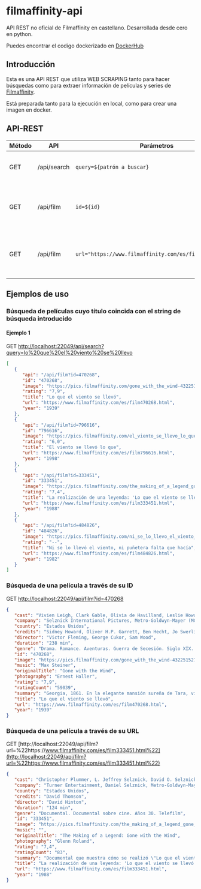 # filmaffinity-api

API REST no oficial de Filmaffinity en castellano. Desarrollada desde cero en python.

Puedes encontrar el codigo dockerizado en [DockerHub](https://hub.docker.com/r/dgongut/filmaffinity-api)

## Introducción

Esta es una API REST que utiliza WEB SCRAPING tanto para hacer búsquedas como para extraer información de películas y
series de [Filmaffinity](https://www.filmaffinity.com/es/main.html).

Está preparada tanto para la ejecución en local, como para crear una imagen en docker.

## API-REST

| Método | API         | Parámetros                                                                   | Descripción                                               |
| ------ | ----------- | ---------------------------------------------------------------------------- | --------------------------------------------------------- |
| GET    | /api/search | `query=${patrón a buscar}` | Busca películas y series por título |
| GET    | /api/film   | `id=${id}`                                             | Obtiene datos de una película o serie mediante un ID      |
| GET   | /api/film   | `url="https://www.filmaffinity.com/es/film819745.html"` | Obtiene datos de una película o serie mediante una URL    |

## Ejemplos de uso

### Búsqueda de películas cuyo título coincida con el string de búsqueda introducido

#### Ejemplo 1

GET
[http://localhost:22049/api/search?query=lo%20que%20el%20viento%20se%20llevo](http://localhost:22049/api/search?query=lo%20que%20el%20viento%20se%20llevo)

```json
[
   {
      "api": "/api/film?id=470268",
      "id": "470268",
      "image": "https://pics.filmaffinity.com/gone_with_the_wind-432251527-large.jpg",
      "rating": "7,9",
      "title": "Lo que el viento se llevó",
      "url": "https://www.filmaffinity.com/es/film470268.html",
      "year": "1939"
   },
   {
      "api": "/api/film?id=796616",
      "id": "796616",
      "image": "https://pics.filmaffinity.com/el_viento_se_llevo_lo_que-971298744-large.jpg",
      "rating": "6,0",
      "title": "El viento se llevó lo que",
      "url": "https://www.filmaffinity.com/es/film796616.html",
      "year": "1998"
   },
   {
      "api": "/api/film?id=333451",
      "id": "333451",
      "image": "https://pics.filmaffinity.com/the_making_of_a_legend_gone_with_the_wind_tv-266622348-large.jpg",
      "rating": "7,4",
      "title": "La realización de una leyenda: 'Lo que el viento se llevó' (TV)",
      "url": "https://www.filmaffinity.com/es/film333451.html",
      "year": "1988"
   },
   {
      "api": "/api/film?id=484826",
      "id": "484826",
      "image": "https://pics.filmaffinity.com/ni_se_lo_llevo_el_viento_ni_punetera_falta_que_hacia-344865791-large.jpg",
      "rating": "--",
      "title": "Ni se lo llevó el viento, ni puñetera falta que hacía",
      "url": "https://www.filmaffinity.com/es/film484826.html",
      "year": "1982"
   }
]
```

### Búsqueda de una película a través de su ID

GET [http://localhost:22049/api/film?id=470268](http://localhost:22049/api/film?id=470268)

```json
{
   "cast": "Vivien Leigh, Clark Gable, Olivia de Havilland, Leslie Howard, Hattie McDaniel, Thomas Mitchell, Barbara O'Neil, Butterfly McQueen, Ona Munson, Ann Rutherford, Evelyn Keyes, Mickey Kuhn, Ward Bond, George Reeves",
   "company": "Selznick International Pictures, Metro-Goldwyn-Mayer (MGM)",
   "country": "Estados Unidos",
   "credits": "Sidney Howard, Oliver H.P. Garrett, Ben Hecht, Jo Swerling, John Van Druten.  Novela: Margaret Mitchell",
   "director": "Victor Fleming, George Cukor, Sam Wood",
   "duration": "238 min",
   "genre": "Drama. Romance. Aventuras. Guerra de Secesión. Siglo XIX. Drama romántico. Drama sureño. Cine épico",
   "id": "470268",
   "image": "https://pics.filmaffinity.com/gone_with_the_wind-432251527-large.jpg",
   "music": "Max Steiner",
   "originalTitle": "Gone with the Wind",
   "photography": "Ernest Haller",
   "rating": "7,9",
   "ratingCount": "59039",
   "summary": "Georgia, 1861. En la elegante mansión sureña de Tara, vive Scarlett O'Hara (Vivien Leigh), la joven más bella, caprichosa y egoísta de la región. Ella suspira por el amor de Ashley (Leslie Howard), pero él está prometido con su prima, la dulce y bondadosa Melanie (Olivia de Havilland). En la última fiesta antes del estallido de la Guerra de Secesión (1861-1865), Scarlett conoce al cínico y apuesto Rhett Butler (Clark Gable), un vividor arrogante y aventurero, que sólo piensa en sí mismo y que no tiene ninguna intención de participar en la contienda. Lo único que él desea es hacerse rico y conquistar el corazón de la hermosa Scarlett. (FILMAFFINITY)",
   "title": "Lo que el viento se llevó",
   "url": "https://www.filmaffinity.com/es/film470268.html",
   "year": "1939"
}
```

### Búsqueda de una película a través de su URL

GET [http://localhost:22049/api/film?url=%22https://www.filmaffinity.com/es/film333451.html%22](http://localhost:22049/api/film?url=%22https://www.filmaffinity.com/es/film333451.html%22)

```json
{
   "cast": "Christopher Plummer, L. Jeffrey Selznick, David O. Selznick, George Cukor, Margaret Mitchell, Victor Fleming, Vivien Leigh, Clark Gable, Olivia de Havilland, Leslie Howard, Butterfly McQueen, Sam Wood, Louis B. Mayer",
   "company": "Turner Entertainment, Daniel Selznick, Metro-Goldwyn-Mayer (MGM)",
   "country": "Estados Unidos",
   "credits": "David Thomson",
   "director": "David Hinton",
   "duration": "124 min",
   "genre": "Documental. Documental sobre cine. Años 30. Telefilm",
   "id": "333451",
   "image": "https://pics.filmaffinity.com/the_making_of_a_legend_gone_with_the_wind_tv-266622348-large.jpg",
   "music": "",
   "originalTitle": "The Making of a Legend: Gone with the Wind",
   "photography": "Glenn Roland",
   "rating": "7,4",
   "ratingCount": "83",
   "summary": "Documental que muestra cómo se realizó \"Lo que el viento se llevó\" desde que David O. Selznick compró los derechos de la novela. (FILMAFFINITY)",
   "title": "La realización de una leyenda: 'Lo que el viento se llevó' (TV)",
   "url": "https://www.filmaffinity.com/es/film333451.html",
   "year": "1988"
}
```

